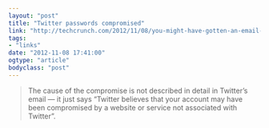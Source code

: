 ```yaml
---
layout: "post"
title: "Twitter passwords compromised"
link: "http://techcrunch.com/2012/11/08/you-might-have-gotten-an-email-from-twitter-about-your-account-being-compromised/"
tags: 
- "links"
date: "2012-11-08 17:41:00"
ogtype: "article"
bodyclass: "post"
---
```


> The cause of the compromise is not described in detail in Twitter’s email — it just says “Twitter believes that your account may have been compromised by a website or service not associated with Twitter”.